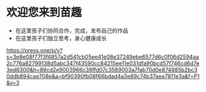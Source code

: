 # 欢迎您来到苗趣

* 在这里孩子们协同合作，完成，发布自己的作品  
* 在这里孩子们独立思考，身心健康成长



https://press.one/p/v?s=3e8e08f77f3f4857a2d541cb05ee41e08e37249ebe6577d6c0f06d2594aa2c776a82799138d5abc347f43590cc84215ee11e031dfa90bcd57f746cd6d7e3ed6300&h=89cd2e9003966c38ffd07c3589003a7fab70d0e874885b2bc30ddb894cae708e&a=bf90390fb08f66bdad4a3e89c74b37aea7811e3a&f=P1&v=3